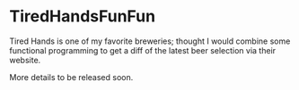 # TiredHandsFunFun

Tired Hands is one of my favorite breweries; thought I would combine some functional programming to get a diff of the latest beer selection via their website. 

More details to be released soon. 

